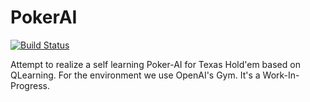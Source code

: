 # PokerAI

[![Build Status](https://dev.azure.com/pokeraigym/PokerAIGym/_apis/build/status/pokeraigym.PokerAI?branchName=master)](https://dev.azure.com/pokeraigym/PokerAIGym/_build/latest?definitionId=1&branchName=master)

Attempt to realize a self learning Poker-AI for Texas Hold'em based on QLearning. For the environment we use OpenAI's Gym.
It's a Work-In-Progress.
